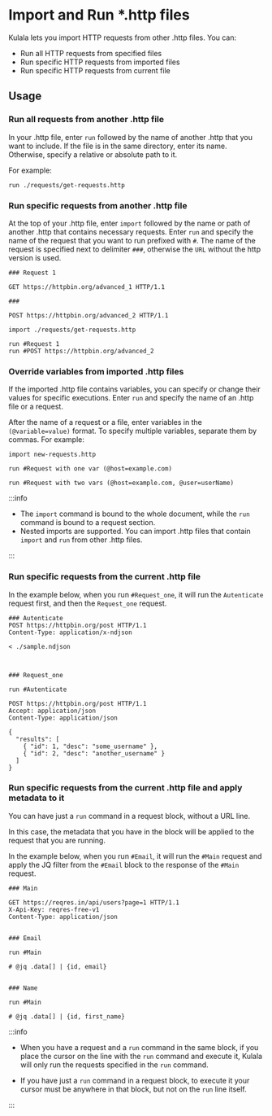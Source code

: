 # Import and Run *.http files

Kulala lets you import HTTP requests from other .http files. You can:

- Run all HTTP requests from specified files
- Run specific HTTP requests from imported files
- Run specific HTTP requests from current file

## Usage

### Run all requests from another .http file

In your .http file, enter `run` followed by the name of another .http that you want to include. 
If the file is in the same directory, enter its name. Otherwise, specify a relative or absolute path to it. 

For example:

```http
run ./requests/get-requests.http
```

### Run specific requests from another .http file

At the top of your .http file, enter `import` followed by the name or path of another .http that contains necessary requests.
Enter `run` and specify the name of the request that you want to run prefixed with `#`. The name of the request is specified next to 
delimiter `###`, otherwise the `URL` without the http version is used.

```http get-requests.http
### Request 1

GET https://httpbin.org/advanced_1 HTTP/1.1

###

POST https://httpbin.org/advanced_2 HTTP/1.1
```

```http
import ./requests/get-requests.http

run #Request 1
run #POST https://httpbin.org/advanced_2
```

### Override variables from imported .http files

If the imported .http file contains variables, you can specify or change their values for specific executions.
Enter `run` and specify the name of an .http file or a request.

After the name of a request or a file, enter variables in the `(@variable=value)` format. To specify multiple 
variables, separate them by commas. For example:

```http
import new-requests.http

run #Request with one var (@host=example.com)

run #Request with two vars (@host=example.com, @user=userName)
```

:::info

- The `import` command is bound to the whole document, while the `run` command is bound to a request section.
- Nested imports are supported. You can import .http files that contain `import` and `run` from other .http files. 

:::

### Run specific requests from the current .http file

In the example below, when you run `#Request_one`, it will run the `Autenticate` request first, and then the `Request_one` request.

```http
### Autenticate
POST https://httpbin.org/post HTTP/1.1
Content-Type: application/x-ndjson

< ./sample.ndjson



### Request_one

run #Autenticate

POST https://httpbin.org/post HTTP/1.1
Accept: application/json
Content-Type: application/json

{
  "results": [
    { "id": 1, "desc": "some_username" },
    { "id": 2, "desc": "another_username" }
  ]
}
```

### Run specific requests from the current .http file and apply metadata to it

You can have just a `run` command in a request block, without a URL line.

In this case, the metadata that you have in the block will be applied to the request that you are running.

In the example below, when you run `#Email`, it will run the `#Main` request and apply the JQ filter from the `#Email` block to the response of the `#Main` request.

```http
### Main

GET https://reqres.in/api/users?page=1 HTTP/1.1
X-Api-Key: reqres-free-v1
Content-Type: application/json


### Email

run #Main

# @jq .data[] | {id, email}


### Name

run #Main

# @jq .data[] | {id, first_name}
```

:::info

- When you have a request and a `run` command in the same block, if you place the cursor on the line with 
the `run` command and execute it, Kulala will only run the requests specified in the `run` command.

- If you have just a `run` command in a request block, to execute it your cursor must be anywhere in that block, but not on the `run` line itself.

:::
